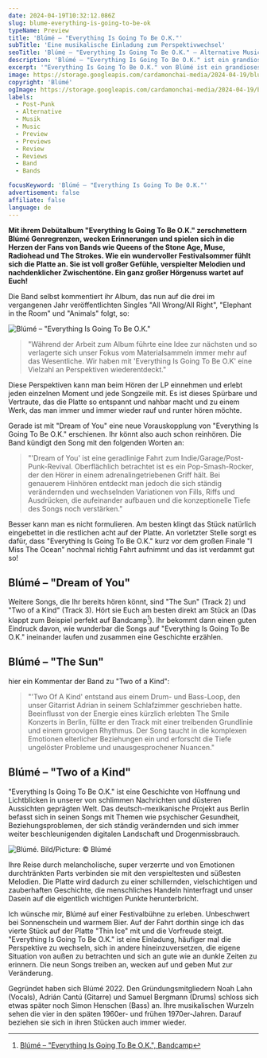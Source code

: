 ```yaml
---
date: 2024-04-19T10:32:12.086Z
slug: blume-everything-is-going-to-be-ok
typeName: Preview
title: 'Blúmé – "Everything Is Going To Be O.K."'
subTitle: 'Eine musikalische Einladung zum Perspektivwechsel'
seoTitle: 'Blúmé – "Everything Is Going To Be O.K." – Alternative Music Preview'
description: 'Blúmé – "Everything Is Going To Be O.K." ist ein grandioses Debütalbum einer deutsch-mexikanischen Alternative-/Post-Punk-Band aus Berlin. Ihr solltet hier auf jeden Fall reinhören!'
excerpt: '"Everything Is Going To Be O.K." von Blúmé ist ein grandioses Post-Punk-/Alternative-Album, das uns in unserer von schlimmen Nachrichten und düsteren Aussichten geprägten Zeit dazu einlädt, häufiger die Perspektive zu wechseln, uns in andere hineinzuversetzen und unsere Situation auch mal von außen zu betrachten.'
image: https://storage.googleapis.com/cardamonchai-media/2024-04-19/blume-everything-is-going-to-be-ok-soundsvegan-com-4-jpg-imagine-e8e8e8_7d7d7d_1024_768/640.webp
copyright: 'Blúmé'
ogImage: https://storage.googleapis.com/cardamonchai-media/2024-04-19/blume-everything-is-going-to-be-ok-soundsvegan-com-og-1-jpg-imagine-f8f8f8_abacaa_1200_628/640.webp
labels:
  - Post-Punk
  - Alternative
  - Musik
  - Music
  - Preview
  - Previews
  - Review
  - Reviews
  - Band
  - Bands

focusKeyword: 'Blúmé – "Everything Is Going To Be O.K."'
advertisement: false
affiliate: false
language: de
---
```


**Mit ihrem Debütalbum "Everything Is Going To Be O.K." zerschmettern Blúmé Genregrenzen, wecken Erinnerungen und spielen sich in die Herzen der Fans von Bands wie Queens of the Stone Age, Muse, Radiohead und The Strokes. Wie ein wundervoller Festivalsommer fühlt sich die Platte an. Sie ist voll großer Gefühle, verspielter Melodien und nachdenklicher Zwischentöne. Ein ganz großer Hörgenuss wartet auf Euch!**

Die Band selbst kommentiert ihr Album, das nun auf die drei im vergangenen Jahr veröffentlichten Singles "All Wrong/All Right", "Elephant in the Room" und "Animals" folgt, so:

![Blúmé – "Everything Is Going To Be O.K."](https://storage.googleapis.com/cardamonchai-media/2024-04-19/blume-everything-is-going-to-be-ok-cover-soundsvegan-com-jpg-imagine-f8f8f8_d5d6d4_440_440/640.webp 'Blúmé – "Everything Is Going To Be O.K."')

> "Während der Arbeit zum Album führte eine Idee zur nächsten und so verlagerte sich unser Fokus vom Materialsammeln immer mehr auf das Wesentliche. Wir haben mit 'Everything Is Going To Be O.K' eine Vielzahl an Perspektiven wiederentdeckt."

Diese Perspektiven kann man beim Hören der LP einnehmen und erlebt jeden einzelnen Moment und jede Songzeile mit. Es ist dieses Spürbare und Vertraute, das die Platte so entspannt und nahbar macht und zu einem Werk, das man immer und immer wieder rauf und runter hören möchte.

Gerade ist mit "Dream of You" eine neue Vorauskopplung von "Everything Is Going To Be O.K." erschienen. Ihr könnt also auch schon reinhören. Die Band kündigt den Song mit den folgenden Worten an:

> "'Dream of You' ist eine geradlinige Fahrt zum Indie/Garage/Post-Punk-Revival. Oberflächlich betrachtet ist es ein Pop-Smash-Rocker, der den Hörer in einem adrenalingetriebenen Griff hält. Bei genauerem Hinhören entdeckt man jedoch die sich ständig verändernden und wechselnden Variationen von Fills, Riffs und Ausdrücken, die aufeinander aufbauen und die konzeptionelle Tiefe des Songs noch verstärken."

Besser kann man es nicht formulieren. Am besten klingt das Stück natürlich eingebettet in die restlichen acht auf der Platte. An vorletzter Stelle sorgt es dafür, dass "Everything Is Going To Be O.K." kurz vor dem großen Finale "I Miss The Ocean" nochmal richtig Fahrt aufnimmt und das ist verdammt gut so!

## Blúmé – "Dream of You"

<YouTube id="qdMQko6XL7M" />

Weitere Songs, die Ihr bereits hören könnt, sind "The Sun" (Track 2) und "Two of a Kind" (Track 3). Hört sie Euch am besten direkt am Stück an (Das klappt zum Beispiel perfekt auf Bandcamp[^1]). Ihr bekommt dann einen guten Eindruck davon, wie wunderbar die Songs auf "Everything Is Going To Be O.K." ineinander laufen und zusammen eine Geschichte erzählen.

## Blúmé – "The Sun"

<YouTube id="lpJs-Exk5FU" />

hier ein Kommentar der Band zu "Two of a Kind":

> "'Two Of A Kind' entstand aus einem Drum- und Bass-Loop, den unser Gitarrist Adrian in seinem Schlafzimmer geschrieben hatte. Beeinflusst von der Energie eines kürzlich erlebten The Smile Konzerts in Berlin, füllte er den Track mit einer treibenden Grundlinie und einem groovigen Rhythmus. Der Song taucht in die komplexen Emotionen elterlicher Beziehungen ein und erforscht die Tiefe ungelöster Probleme und unausgesprochener Nuancen."

## Blúmé – "Two of a Kind"

<YouTube id="L_cRpbNR-LE" />

"Everything Is Going To Be O.K." ist eine Geschichte von Hoffnung und Lichtblicken in unserer von schlimmen Nachrichten und düsteren Aussichten geprägten Welt. Das deutsch-mexikanische Projekt aus Berlin befasst sich in seinen Songs mit Themen wie psychischer Gesundheit, Beziehungsproblemen, der sich ständig verändernden und sich immer weiter beschleunigenden digitalen Landschaft und Drogenmissbrauch.

![Blúmé. Bild/Picture: © Blúmé](https://storage.googleapis.com/cardamonchai-media/2024-04-19/blume-everything-is-going-to-be-ok-soundsvegan-com-2-jpg-imagine-080808_47484b_1024_768/640.webp 'Blúmé. Bild/Picture: © Blúmé')

Ihre Reise durch melancholische, super verzerrte und von Emotionen durchtränkten Parts verbinden sie mit den verspieltesten und süßesten Melodien. Die Platte wird dadurch zu einer schillernden, vielschichtigen und zauberhaften Geschichte, die menschliches Handeln hinterfragt und unser Dasein auf die eigentlich wichtigen Punkte herunterbricht.

Ich wünsche mir, Blúmé auf einer Festivalbühne zu erleben. Unbeschwert bei Sonnenschein und warmem Bier. Auf der Fahrt dorthin singe ich das vierte Stück auf der Platte "Thin Ice" mit und die Vorfreude steigt. "Everything Is Going To Be O.K." ist eine Einladung, häufiger mal die Perspektive zu wechseln, sich in andere hineinzuversetzen, die eigene Situation von außen zu betrachten und sich an gute wie an dunkle Zeiten zu erinnern. Die neun Songs treiben an, wecken auf und geben Mut zur Veränderung.

Gegründet haben sich Blúmé 2022. Den Gründungsmitgliedern Noah Lahn (Vocals), Adrián Cantú (Gitarre) und Samuel Bergmann (Drums) schloss sich etwas später noch Simon Henschen (Bass) an. Ihre musikalischen Wurzeln sehen die vier in den späten 1960er- und frühen 1970er-Jahren. Darauf beziehen sie sich in ihren Stücken auch immer wieder.

[^1]: [Blúmé – "Everything Is Going To Be O.K.", Bandcamp](https://bandblume.bandcamp.com/album/everything-is-going-to-be-o-k)
